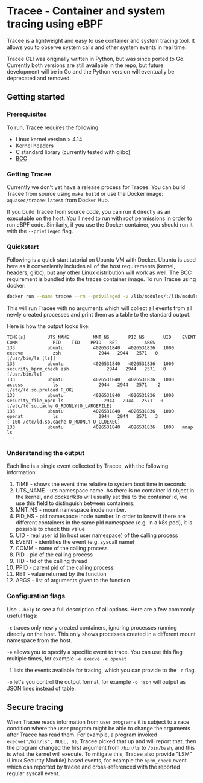 # Tracee - Container and system tracing using eBPF

Tracee is a lightweight and easy to use container and system tracing tool. It allows you to observe system calls and other system events in real time.

Tracee CLI was originally written in Python, but was since ported to Go. Currently both versions are still available in the repo, but future development will be in Go and the Python version will eventually be deprecated and removed.

## Getting started

### Prerequisites
To run, Tracee requires the following:
* Linux kernel version > 4.14
* Kernel headers
* C standard library (currently tested with glibc)
* [BCC](https://github.com/iovisor/bcc)

### Getting Tracee
Currently we don't yet have a release process for Tracee. You can build Tracee from source using `make build` or use the Docker image: `aquasec/tracee:latest` from Docker Hub.

If you build Tracee from source code, you can run it directly as an executable on the host. You'll need to run with root permissions in order to run eBPF code. Similarly, if you use the Docker container, you should run it with the `--privileged` flag.

### Quickstart
Following is a quick start tutorial on Ubuntu VM with Docker.
Ubuntu is used here as it conveniently includes all of the host requirements (kernel, headers, glibc), but any other Linux distribution will work as well. The BCC requirement is bundled into the tracee container image.
To run Tracee using docker:

```bash
docker run --name tracee --rm --privileged -v /lib/modules/:/lib/modules/:ro -v /usr/src:/usr/src:ro aquasec/tracee:latest
```

This will run Tracee with no arguments which will collect all events from all newly created processes and print them as a table to the standard output.

Here is how the output looks like:

```
TIME(s)        UTS_NAME         MNT_NS       PID_NS       UID    EVENT            COMM             PID    TID    PPID   RET          ARGS
133            ubuntu           4026531840   4026531836   1000   execve           zsh              2944   2944   2571   0           [/usr/bin/ls [ls]]
133            ubuntu           4026531840   4026531836   1000   security_bprm_check zsh              2944   2944   2571   0           [/usr/bin/ls]
133            ubuntu           4026531840   4026531836   1000   access           ls               2944   2944   2571   -2          [/etc/ld.so.preload R_OK]
133            ubuntu           4026531840   4026531836   1000   security_file_open ls               2944   2944   2571   0           [/etc/ld.so.cache O_RDONLY|O_LARGEFILE]
133            ubuntu           4026531840   4026531836   1000   openat           ls               2944   2944   2571   3           [-100 /etc/ld.so.cache O_RDONLY|O_CLOEXEC]
133            ubuntu           4026531840   4026531836   1000   mmap             ls               
...
```

### Understanding the output

Each line is a single event collected by Tracee, with the following information:

1. TIME - shows the event time relative to system boot time in seconds
2. UTS_NAME - uts namespace name. As there is no container id object in the kernel, and docker/k8s will usually set this to the container id, we use this field to distinguish between containers.
3. MNT_NS - mount namespace inode number.
4. PID_NS - pid namespace inode number. In order to know if there are different containers in the same pid namespace (e.g. in a k8s pod), it is possible to check this value
5. UID - real user id (in host user namespace) of the calling process
6. EVENT - identifies the event (e.g. syscall name)
7. COMM - name of the calling process
8. PID - pid of the calling process
9. TID - tid of the calling thread
10. PPID - parent pid of the calling process
11. RET - value returned by the function
12. ARGS - list of arguments given to the function

### Configuration flags

Use `--help` to see a full description of all options.
Here are a few commonly useful flags:

`-c` traces only newly created containers, ignoring processes running directly on the host. This only shows processes created in a different mount namespace from the host.

`-e` allows you to specify a specific event to trace. You can use this flag multiple times, for example `-e execve -e openat`

`-l` lists the events available for tracing, which you can provide to the `-e` flag.

`-o` let's you control the output format, for example `-o json` will output as JSON lines instead of table.

## Secure tracing

When Tracee reads information from user programs it is subject to a race condition where the user program might be able to change the arguments after Tracee has read them. For example, a program invoked `execve("/bin/ls", NULL, 0)`, Tracee picked that up and will report that, then the program changed the first argument from `/bin/ls` to `/bin/bash`, and this is what the kernel will execute. To mitigate this, Tracee also provide "LSM" (Linux Security Module) based events, for example the `bprm_check` event which can reported by tracee and cross-referenced with the reported regular syscall event.